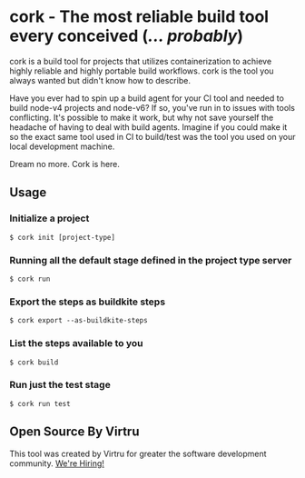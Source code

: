 # cork - The most reliable build tool every conceived (_... probably_)

cork is a build tool for projects that utilizes containerization to achieve
highly reliable and highly portable build workflows. cork is the tool you
always wanted but didn't know how to describe.

Have you ever had to spin up a build agent for your CI tool and needed to build
node-v4 projects and node-v6? If so, you've run in to issues with tools
conflicting. It's possible to make it work, but why not save yourself the
headache of having to deal with build agents. Imagine if you could make it so
the exact same tool used in CI to build/test was the tool you used on your
local development machine.

Dream no more. Cork is here.

## Usage

### Initialize a project

```
$ cork init [project-type]
```

### Running all the default stage defined in the project type server

```
$ cork run
```

### Export the steps as buildkite steps

```
$ cork export --as-buildkite-steps
```

### List the steps available to you

```
$ cork build
```

### Run just the test stage

```
$ cork run test
```

## Open Source By Virtru

This tool was created by Virtru for greater the software development community.
[We're Hiring!](https://www.virtru.com/careers/)
